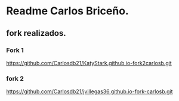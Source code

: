 # Readme Carlos Briceño.

## fork realizados.

### Fork 1
https://github.com/Carlosdb21/KatyStark.github.io-fork2carlosb.git

### fork 2
https://github.com/Carlosdb21/jvillegas36.github.io-fork-carlosb.git



